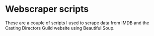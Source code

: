 # Webscraper scripts
 These are a couple of scripts I used to scrape data from IMDB and the Casting Directors Guild website using Beautiful Soup.
 
